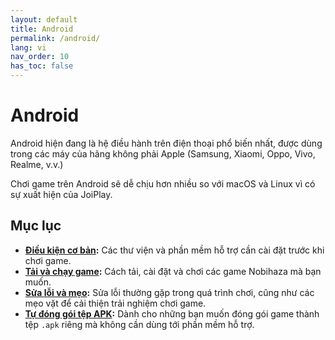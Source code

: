 ```yaml
---
layout: default
title: Android
permalink: /android/
lang: vi
nav_order: 10
has_toc: false
---
```


# Android

Android hiện đang là hệ điều hành trên điện thoại phổ biến nhất, được dùng trong các máy của hãng không phải Apple (Samsung, Xiaomi, Oppo, Vivo, Realme, v.v.)

Chơi game trên Android sẽ dễ chịu hơn nhiều so với macOS và Linux vì có sự xuất hiện của JoiPlay.

## Mục lục

* **[Điều kiện cơ bản](prerequisities):** Các thư viện và phần mềm hỗ trợ cần cài đặt trước khi chơi game.
* **[Tải và chạy game](installation):** Cách tải, cài đặt và chơi các game Nobihaza mà bạn muốn.
* **[Sửa lỗi và mẹo](troubleshooting):** Sửa lỗi thường gặp trong quá trình chơi, cũng như các mẹo vặt để cải thiện trải nghiệm chơi game.
* **[Tự đóng gói tệp APK](package):** Dành cho những bạn muốn đóng gói game thành tệp `.apk` riêng mà không cần dùng tới phần mềm hỗ trợ.